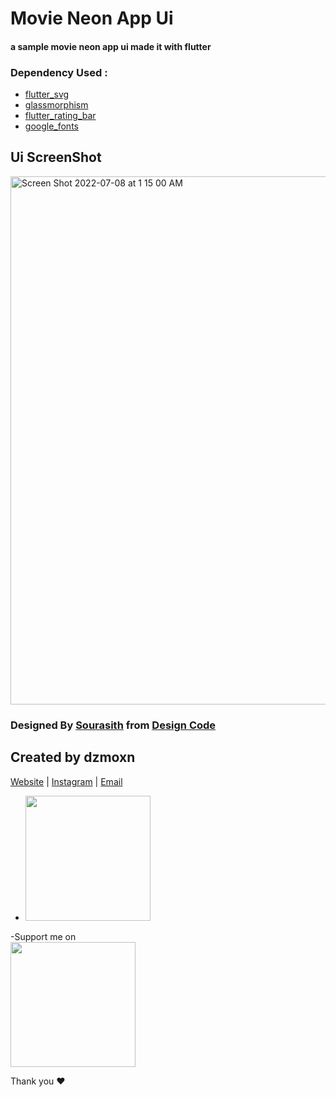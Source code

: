 # Movie Neon App Ui

#### a sample movie neon app ui made it with flutter

### Dependency Used :

  - [flutter_svg](https://pub.dev/packages/flutter_svg)
  - [glassmorphism](https://pub.dev/packages/glassmorphism)
  - [flutter_rating_bar](https://pub.dev/packages/flutter_rating_bar)
  - [google_fonts](https://pub.dev/packages/google_fonts)
  
  
  
  ## Ui ScreenShot
  
  
 
<img width="845" alt="Screen Shot 2022-07-08 at 1 15 00 AM" src="https://user-images.githubusercontent.com/90144954/177891903-3e8c5938-5552-4f21-bc80-b7e4a8989f8b.png">

### Designed By [Sourasith](https://www.figma.com/file/1HgWXf1PQ3u78eG3IZZMWM/Neon-UI-Design-(Community)?node-id=46%3A472) from [Design Code](https://www.youtube.com/c/DesignCodeTeam)

## Created by dzmoxn

[Website](https://www.ranwip.com) | [Instagram](instagram.com/mohsen_unix) | [Email](mailto:ghalemmohsen@gmail.com)

- <a href="https://www.ranwip.com">
  <img src="https://user-images.githubusercontent.com/90144954/174205826-294fff04-8c85-4080-9fd2-bede1d5953c6.png" width=200/>
  <a/>
  
-Support me on <br><a href="https://www.buymeacoffee.com/ghalemmohsz">
   <img src="https://user-images.githubusercontent.com/90144954/174206223-4a36b64d-b621-4367-a5a0-508da33ca45d.png" width=200/>
   <a/>
   
  
  Thank you ❤️
